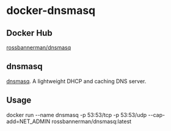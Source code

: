 # docker-dnsmasq

## Docker Hub
[rossbannerman/dnsmasq](https://hub.docker.com/r/rossbannerman/dnsmasq/)

## dnsmasq
[dnsmasq](http://www.thekelleys.org.uk/dnsmasq/docs/dnsmasq-man.html). A lightweight DHCP and caching DNS server.

## Usage
docker run --name dnsmasq -p 53:53/tcp -p 53:53/udp --cap-add=NET_ADMIN rossbannerman/dnsmasq:latest
